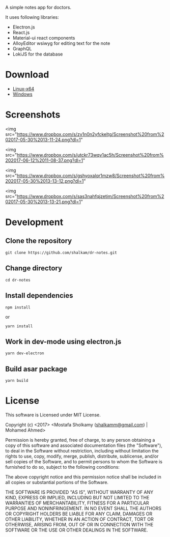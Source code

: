 A simple notes app for doctors.

It uses following libraries:
* Electron.js
* React.js
* Material-ui react components
* AlloyEditor wsiwyg for editing text for the note
* GraphQL
* LokiJS for the database

# Download
* [Linux-x64](https://github.com/shalkam/dr-notes/releases/download/1.0.1/dr-notes-linux-64.tar.gz)
* [Windows](https://github.com/shalkam/dr-notes/releases/download/1.0.1/dr-notes-win.tar.gz)

# Screenshots
<img src="https://www.dropbox.com/s/zy1n0n2yfckeltg/Screenshot%20from%202017-05-30%2013-11-24.png?dl=1"
>
<img src="https://www.dropbox.com/s/utckr73wqv1ac5h/Screenshot%20from%202017-06-12%2011-08-37.png?dl=1"
>
<img src="https://www.dropbox.com/s/gshyoxalqr1mzw8/Screenshot%20from%202017-05-30%2013-13-12.png?dl=1"
>
<img src="https://www.dropbox.com/s/sas3nahfqjzetim/Screenshot%20from%202017-05-30%2013-13-21.png?dl=1"
>

# Development
## Clone the repository
```
git clone https://github.com/shalkam/dr-notes.git
```
## Change directory
```
cd dr-notes
```

## Install dependencies
```
npm install
```
or
```
yarn install
```

## Work in dev-mode using electron.js
```
yarn dev-electron
```

## Build asar package
```
yarn build
```

# License
This software is Licensed under MIT License.

Copyright (c) <2017> <Mostafa Sholkamy (shalkamm@gmail.com) | Mohamed Ahmed>

Permission is hereby granted, free of charge, to any person obtaining a copy
of this software and associated documentation files (the "Software"), to deal
in the Software without restriction, including without limitation the rights
to use, copy, modify, merge, publish, distribute, sublicense, and/or sell
copies of the Software, and to permit persons to whom the Software is
furnished to do so, subject to the following conditions:

The above copyright notice and this permission notice shall be included in all
copies or substantial portions of the Software.

THE SOFTWARE IS PROVIDED "AS IS", WITHOUT WARRANTY OF ANY KIND, EXPRESS OR
IMPLIED, INCLUDING BUT NOT LIMITED TO THE WARRANTIES OF MERCHANTABILITY,
FITNESS FOR A PARTICULAR PURPOSE AND NONINFRINGEMENT. IN NO EVENT SHALL THE
AUTHORS OR COPYRIGHT HOLDERS BE LIABLE FOR ANY CLAIM, DAMAGES OR OTHER
LIABILITY, WHETHER IN AN ACTION OF CONTRACT, TORT OR OTHERWISE, ARISING FROM,
OUT OF OR IN CONNECTION WITH THE SOFTWARE OR THE USE OR OTHER DEALINGS IN THE
SOFTWARE.
